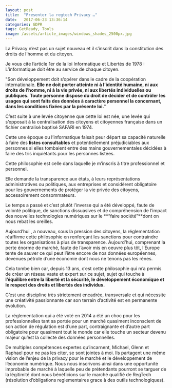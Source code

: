 ```yaml
---
layout: post
title:  "Presenter la regtech Privacy …"
date:   2017-06-23 13:36:14
categories: GDPR
tags: GetReady, Tools
image: /assets/article_images/windows_shades_2500px.jpg
---
```



La Privacy n’est pas un sujet nouveau et il s’inscrit dans la constitution des droits de l’homme et du citoyen.

Je vous cite l’article 1er de la loi Informatique et Libertés de 1978 :
L’informatique doit être au service de chaque citoyen.

"Son développement doit s’opérer dans le cadre de la coopération internationale. 
**Elle ne doit porter atteinte ni à l’identité humaine, ni aux droits de l’homme, ni à la vie privée, ni aux libertés individuelles ou publiques.**
**Toute personne dispose du droit de décider et de contrôler les usages qui sont faits des données à caractère personnel la concernant, dans les conditions fixées par la présente loi.**"

C’est suite à une levée citoyenne que cette loi est née, une levée qui s’opposait à la centralisation des citoyens et citoyennes française dans un fichier centralisé baptisé SAFARI en 1974.

Cette une époque ou l’informatique faisait peur départ sa capacité naturelle à faire des **listes consultables** et potentiellement préjudiciables aux personnes si elles tombaient entre des mains gouvernementales décidées à faire des tris inquiétants pour les personnes listées.

Cette philosophie est celle dans laquelle je m’inscris à titre professionnel et personnel.

Elle demande la transparence aux états, à leurs représentations administratives ou politiques, aux entreprises et considèrent obligatoire pour les gouvernements de protéger la vie privée des citoyens, accessoirement consommateurs.

Le temps a passé et c’est plutôt l’inverse qui a été développé, faute de volonté politique, de sanctions dissuasives et de compréhension de l’impact des nouvelles technologies numériques sur le **“faire société”**dont on nous rebat les oreilles.

Aujourd’hui , a nouveau, sous la pression des citoyens, la réglementation réaffirme cette philosophie en renforçant les sanctions pour contraindre toutes les organisations à plus de transparence. 
Aujourd’hui, comprenant la perte énorme de marché, faute de l’avoir mis en oeuvre plus tôt, l’Europe tente de sauver ce qui peut l’être encore de nos données européennes, devenues pétrole d’une économie dont nous ne tenons pas les rênes.

Cela tombe bien car, depuis 13 ans, c’est cette philosophie qui m’a permis de créer un réseau vaste et expert sur ce sujet, sujet qui touche à **l’équilibre entre la liberté et la sécurité, le développement économique et le respect des droits et libertés des individus.**

C’est une discipline très strictement encadrée, transversale et qui nécessite une créativité passionnante car son terrain d’activité est en permanente évolution.

La réglementation qui a été voté en 2014 a été un choc pour les professionnelles tant sa portée pour un marché quasiment inconscient de son action de régulation est d’une part, contraignante et d’autre part obligatoire pour quasiment tout le monde car elle touche un secteur devenu majeur qu’est la collecte des données personnelles.

De multiples compétences expertes qu’incarnent, Michael, Glenn et Raphael pour ne pas les citer, se sont jointes à moi. 
Ils partagent une même vision de l’enjeu de la privacy pour le marché et le développement de l’économie numérique. 
Nous nous inscrivons ainsi dans une opportunité improbable de marché à laquelle peu de prétendants pourront se targuer de la légitimité dont nous bénéficions sur le marché qualifié de RegTech (résolution d’obligations reglementaires grace à des outils technologiques).

